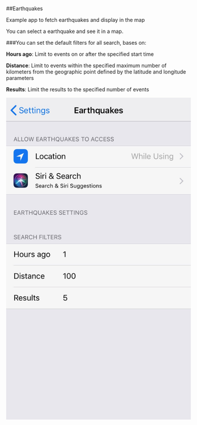 ##Earthquakes

Example app to fetch earthquakes and display in the map

You can select a earthquake and see it in a map.

###You can set the default filters for all search, bases on:

**Hours ago**: Limit to events on or after the specified start time

**Distance**: Limit to events within the specified maximum number of kilometers from the geographic point defined by the latitude and longitude parameters

**Results**: Limit the results to the specified number of events

![Screen capture](Screenshots/settings.jpeg)